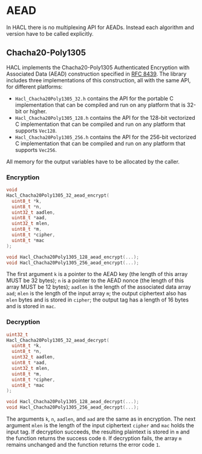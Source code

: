 # AEAD

In HACL there is no multiplexing API for AEADs.
Instead each algorithm and version have to be called explicitly.

## Chacha20-Poly1305

HACL implements the Chacha20-Poly1305 Authenticated Encryption
with Associated Data (AEAD) construction
specified in [RFC 8439].
The library includes three implementations of this construction,
all with the same API, for different platforms:

- `Hacl_Chacha20Poly1305_32.h` contains the API for the portable C implementation that can be compiled and run on any platform that is 32-bit or higher.
- `Hacl_Chacha20Poly1305_128.h` contains the API for the 128-bit vectorized C implementation that can be compiled and run on any platform that supports `Vec128`.
- `Hacl_Chacha20Poly1305_256.h` contains the API for the 256-bit vectorized C implementation that can be compiled and run on any platform that supports `Vec256`.

All memory for the output variables have to be allocated by the caller.

### Encryption

```c
void
Hacl_Chacha20Poly1305_32_aead_encrypt(
  uint8_t *k,
  uint8_t *n,
  uint32_t aadlen,
  uint8_t *aad,
  uint32_t mlen,
  uint8_t *m,
  uint8_t *cipher,
  uint8_t *mac
);

void Hacl_Chacha20Poly1305_128_aead_encrypt(...);
void Hacl_Chacha20Poly1305_256_aead_encrypt(...);
```

The first argument `k` is a pointer to the AEAD key (the length of this array
MUST be 32 bytes);
`n` is a pointer to the AEAD nonce (the length of this array MUST be 12 bytes);
`aadlen` is the length of the associated data array `aad`;
`mlen` is the length of the input array `m`;
the output ciphertext also has `mlen` bytes and is stored in `cipher`;
the output tag has a length of 16 bytes and is stored in `mac`.

### Decryption

```c
uint32_t
Hacl_Chacha20Poly1305_32_aead_decrypt(
  uint8_t *k,
  uint8_t *n,
  uint32_t aadlen,
  uint8_t *aad,
  uint32_t mlen,
  uint8_t *m,
  uint8_t *cipher,
  uint8_t *mac
);

void Hacl_Chacha20Poly1305_128_aead_decrypt(...);
void Hacl_Chacha20Poly1305_256_aead_decrypt(...);
```

The arguments `k`, `n`, `aadlen`, and `aad` are the same as in encryption.
The next argument `mlen` is the length of the input ciphertext `cipher` and
`mac` holds the input tag.
If decryption succeeds, the resulting plaintext is stored in `m` and the
function returns the success code `0`.
If decryption fails, the array `m` remains unchanged and the function returns
the error code `1`.

[rfc 8439]: https://tools.ietf.org/html/rfc8439
